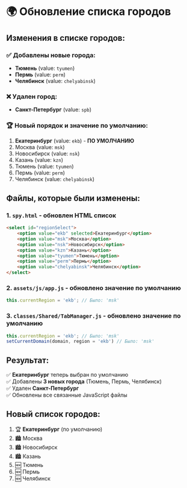 # 🌍 Обновление списка городов

## Изменения в списке городов:

### ✅ **Добавлены новые города:**
- **Тюмень** (value: `tyumen`)
- **Пермь** (value: `perm`) 
- **Челябинск** (value: `chelyabinsk`)

### ❌ **Удален город:**
- **Санкт-Петербург** (value: `spb`)

### 🏆 **Новый порядок и значение по умолчанию:**
1. **Екатеринбург** (value: `ekb`) - **ПО УМОЛЧАНИЮ**
2. Москва (value: `msk`)
3. Новосибирск (value: `nsk`)
4. Казань (value: `kzn`)
5. Тюмень (value: `tyumen`)
6. Пермь (value: `perm`)
7. Челябинск (value: `chelyabinsk`)

## Файлы, которые были изменены:

### 1. **`spy.html`** - обновлен HTML список
```html
<select id="regionSelect">
    <option value="ekb" selected>Екатеринбург</option>
    <option value="msk">Москва</option>
    <option value="nsk">Новосибирск</option>
    <option value="kzn">Казань</option>
    <option value="tyumen">Тюмень</option>
    <option value="perm">Пермь</option>
    <option value="chelyabinsk">Челябинск</option>
</select>
```

### 2. **`assets/js/app.js`** - обновлено значение по умолчанию
```javascript
this.currentRegion = 'ekb'; // Было: 'msk'
```

### 3. **`classes/Shared/TabManager.js`** - обновлено значение по умолчанию
```javascript
this.currentRegion = 'ekb'; // Было: 'msk'
setCurrentDomain(domain, region = 'ekb') // Было: 'msk'
```

## Результат:

✅ **Екатеринбург** теперь выбран по умолчанию  
✅ Добавлены **3 новых города** (Тюмень, Пермь, Челябинск)  
✅ Удален **Санкт-Петербург**  
✅ Обновлены все связанные JavaScript файлы  

## Новый список городов:

1. 🏆 **Екатеринбург** (по умолчанию)
2. 🏙️ Москва
3. 🏙️ Новосибирск  
4. 🏙️ Казань
5. 🆕 Тюмень
6. 🆕 Пермь
7. 🆕 Челябинск
